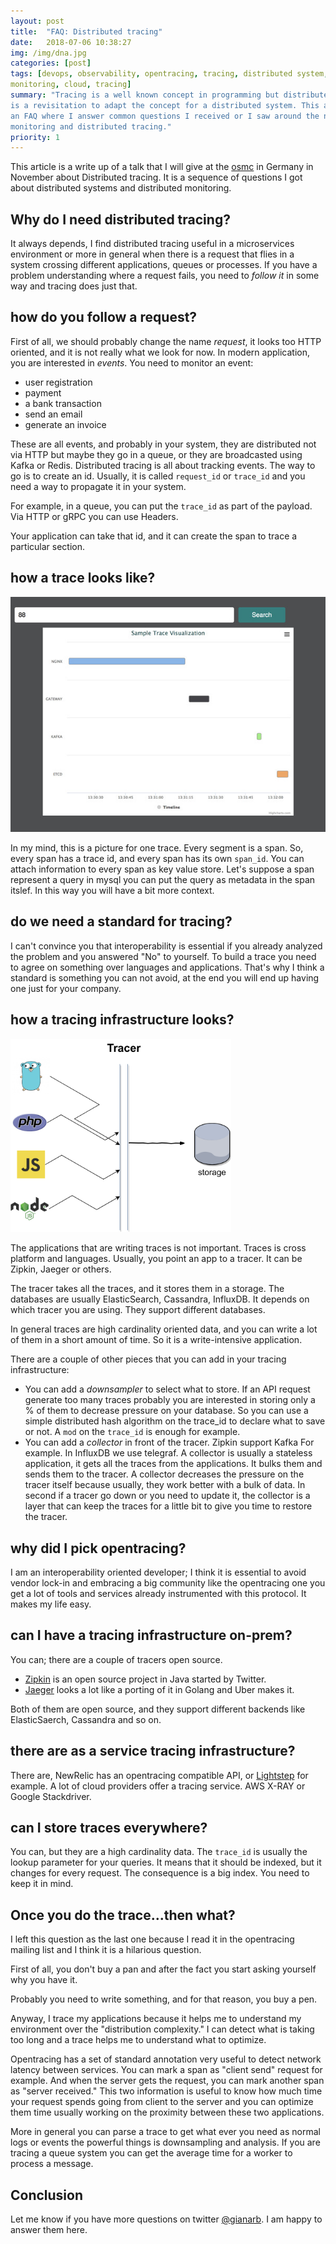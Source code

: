 ```yaml
---
layout: post
title:  "FAQ: Distributed tracing"
date:   2018-07-06 10:38:27
img: /img/dna.jpg
categories: [post]
tags: [devops, observability, opentracing, tracing, distributed system,
monitoring, cloud, tracing]
summary: "Tracing is a well known concept in programming but distributed tracing
is a revisitation to adapt the concept for a distributed system. This article is
an FAQ where I answer common questions I received or I saw around the net about
monitoring and distributed tracing."
priority: 1
---
```

This article is a write up of a talk that I will give at the
[osmc](https://osmc.de) in Germany in November about Distributed tracing.
It is a sequence of questions I got about distributed systems and distributed
monitoring.

## Why do I need distributed tracing?
It always depends, I find distributed tracing useful in a microservices
environment or more in general when there is a request that flies in a system
crossing different applications, queues or processes.
If you have a problem understanding where a request fails, you need to
*follow it* in some way and tracing does just that.

## how do you follow a request?
First of all, we should probably change the name *request*, it looks too HTTP
oriented, and it is not really what we look for now. In modern application, you
are interested in *events*.  You need to monitor an event:

* user registration
* payment
* a bank transaction
* send an email
* generate an invoice

These are all events, and probably in your system, they are distributed not via
HTTP but maybe they go in a queue, or they are broadcasted using Kafka or Redis.
Distributed tracing is all about tracking events. The way to go is to create an
id. Usually, it is called `request_id` or `trace_id` and you need a way to
propagate it in your system.

For example, in a queue, you can put the `trace_id` as part of the payload. Via
HTTP or gRPC you can use Headers.

Your application can take that id, and it can create the span to trace a
particular section.

## how a trace looks like?

<img src="/img/trace.jpg" alt="How I image a trace for a distributed tracing
app" class="img-fluid">

In my mind, this is a picture for one trace. Every segment is a span.
So, every span has a trace id, and every span has its own `span_id`.
You can attach information to every span as key value store. Let's suppose a
span represent a query in mysql you can put the query as metadata in the span
itslef. In this way you will have a bit more context.

## do we need a standard for tracing?

I can't convince you that interoperability is essential if you already analyzed
the problem and you answered "No" to yourself.
To build a trace you need to agree on something over languages and
applications.
That's why I think a standard is something you can not avoid, at the end you
will end up having one just for your company.

## how a tracing infrastructure looks?

<img src="/img/tracing_infra.png" style="width:70%" alt="Sketch of tracing infrastructure." class="img-fluid">

The applications that are writing traces is not important. Traces is cross
platform and languages. Usually, you
point an app to a tracer. It can be Zipkin, Jaeger or others.

The tracer takes all the traces, and it stores them in a storage. The databases are
usually ElasticSearch, Cassandra, InfluxDB. It depends on which tracer you are
using. They support different databases.

In general traces are high cardinality oriented data, and you can write a lot
of them in a short amount of time. So it is a write-intensive
application.

There are a couple of other pieces that you can add in your tracing
infrastructure:

* You can add a *downsampler* to select what to store. If an API request generate
  too many traces probably you are interested in storing only a % of them to
  decrease pressure on your database. So you can use a simple distributed hash
  algorithm on the trace_id to declare what to save or not. A `mod` on the
  `trace_id` is enough for example.
* You can add a *collector* in front of the tracer. Zipkin support Kafka For
  example. In InfluxDB we use telegraf. A collector is usually  a stateless
  application, it gets all the traces from the applications. It bulks them and
  sends them to the tracer. A collector decreases the pressure on the tracer
  itself because usually, they work better with a bulk of data. In second if a
  tracer go down or you need to update it, the collector is a layer that can
  keep the traces for a little bit to give you time to restore the tracer.

## why did I pick opentracing?

I am an interoperability oriented developer; I think it is essential to avoid
vendor lock-in and embracing a big community like the opentracing one you get
a lot of tools and services already instrumented with this protocol.  It makes
my life easy.

## can I have a tracing infrastructure on-prem?

You can; there are a couple of tracers open source.

* [Zipkin](https://zipkin.io/) is an open source
project in Java started by Twitter.
* [Jaeger](https://github.com/jaegertracing/jaeger) looks a lot like a porting of
it in Golang and Uber makes it.

Both of them are open source, and they support different backends like
ElasticSaerch, Cassandra and so on.

## there are as a service tracing infrastructure?

There are, NewRelic has an opentracing compatible API, or
[Lightstep](https://lightstep.com/) for example.  A lot of cloud providers offer
a tracing service. AWS X-RAY or Google Stackdriver.

## can I store traces everywhere?

You can, but they are a high cardinality data. The `trace_id` is usually the
lookup parameter for your queries. It means that it should be indexed, but it
changes for every request. The consequence is a big index.
You need to keep it in mind.

## Once you do the trace...then what?

I left this question as the last one because I read it in the opentracing
mailing list and I think it is a hilarious question.

First of all, you don't buy a pan and after the fact you start asking yourself
why you have it.

Probably you need to write something, and for that reason, you
buy a pen.

Anyway, I trace my applications because it helps me to understand my environment
over the "distribution complexity." I can detect what is taking too long and a
trace helps me to understand what to optimize.

Opentracing has a set of standard annotation very useful to detect network
latency between services. You can mark a span as "client send" request for
example. And when the server gets the request, you can mark another span as
"server received." This two information is useful to know how much time your
request spends going from client to the server and you can optimize them time
usually working on the proximity between these two applications.

More in general you can parse a trace to get what ever you need as normal logs
or events the powerful things is downsampling and analysis.
If you are tracing a queue system you can get the average time for a worker to
process a message.

## Conclusion

Let me know if you have more questions on twitter
[@gianarb](https://twitter.com/gianarb). I am happy to answer them here.
